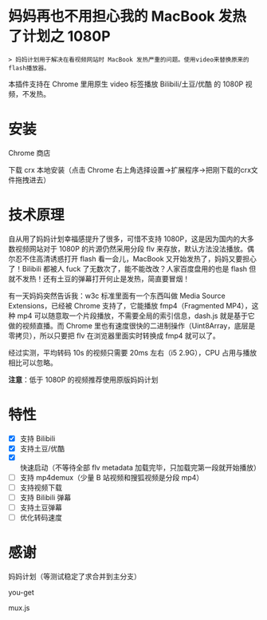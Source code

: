 # 妈妈再也不用担心我的 MacBook 发热了计划之 1080P

```
> 妈妈计划用于解决在看视频网站时 MacBook 发热严重的问题。使用video来替换原来的flash播放器。
```

本插件支持在 Chrome 里用原生 video 标签播放 Bilibili/土豆/优酷 的 1080P 视频，不发热。

# 安装

Chrome 商店

下载 crx 本地安装（点击 Chrome 右上角选择设置->扩展程序->把刚下载的crx文件拖拽进去）

# 技术原理

自从用了妈妈计划幸福感提升了很多，可惜不支持 1080P，这是因为国内的大多数视频网站对于 1080P 的片源仍然采用分段 flv 来存放，默认方法没法播放。偶尔忍不住高清诱惑打开 flash 看一会儿，MacBook 又开始发热了，妈妈又要担心了！Bilibili 都被人 fuck 了无数次了，能不能改改？人家百度盘用的也是 flash 但就不发热！还有土豆的弹幕打开何止是发热，简直要冒烟！

有一天妈妈突然告诉我：w3c 标准里面有一个东西叫做 Media Source Extensions，已经被 Chrome 支持了，它能播放 fmp4（Fragmented MP4），这种 mp4 可以随意取一个片段播放，不需要全局的索引信息，dash.js 就是基于它做的视频直播。而 Chrome 里也有速度很快的二进制操作（Uint8Array，底层是零拷贝），所以只要把 flv 在浏览器里面实时转换成 fmp4 就可以了。

经过实测，平均转码 10s 的视频只需要 20ms 左右（i5 2.9G），CPU 占用与播放相比可以忽略。

**注意**：低于 1080P 的视频推荐使用原版妈妈计划

# 特性

- [x] 支持 Bilibili
- [x] 支持土豆/优酷
- [x] 快速启动（不等待全部 flv metadata 加载完毕，只加载完第一段就开始播放）
- [ ] 支持 mp4demux（少量 B 站视频和搜狐视频是分段 mp4）
- [ ] 支持视频下载
- [ ] 支持 Bilibili 弹幕
- [ ] 支持土豆弹幕
- [ ] 优化转码速度

# 感谢

妈妈计划（等测试稳定了求合并到主分支）

you-get

mux.js
